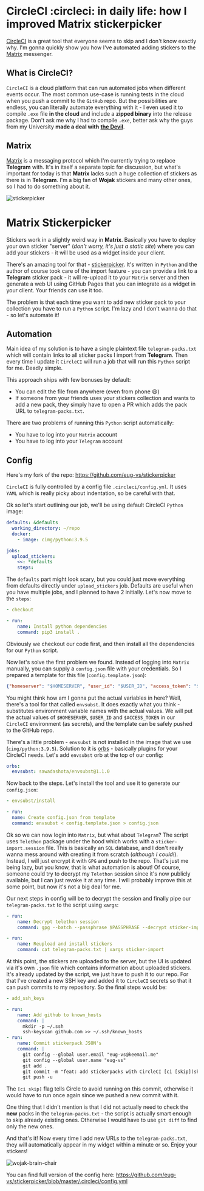 # CircleCI :circleci: in daily life: how I improved Matrix stickerpicker

[CircleCI](https://circleci.com) is a great tool that everyone seems to skip and I don't know exactly why.
I'm gonna quickly show you how I've automated adding stickers to the [Matrix](https://matrix.org) messenger.

## What is CircleCI?
`CircleCI` is a cloud platform that can run automated jobs when different events occur. The most common use-case is
running tests in the cloud when you push a commit to the `GitHub` repo. But the possibilities are endless,
you can literally automate everything with it - I even used it to compile `.exe` file **in the cloud** and include
a **zipped binary** into the release package. Don't ask me why I had to compile `.exe`, better ask why the guys from my
University **made a deal with** [**the Devil**](https://microsoft.com).

## Matrix
[Matrix](https://matrix.org) is a messaging protocol which I'm currently trying to replace **Telegram** with.
It's in itself a separate topic for discussion, but what's important for today is that **Matrix** lacks such
a huge collection of stickers as there is in **Telegram**. I'm a big fan of **Wojak** stickers and many other ones,
so I had to do something about it.

![stickerpicker](/public/stickerpicker.png)

# Matrix Stickerpicker
Stickers work in a slightly weird way in **Matrix**.  Basically you have to deploy your own sticker "server"
(*don't worry, it's just a static site*) where you can add your stickers - it will be used as a widget inside your client.

There's an amazing tool for that - [stickerpicker](https://github.com/maunium/stickerpicker). It's written in `Python` and the author
of course took care of the import feature - you can provide a link to a **Telegram** sticker pack - it will re-upload it
to your `Matrix` server and then generate a web UI using GitHub Pages that you can integrate as a widget in your client. Your friends
can use it too.

The problem is that each time you want to add new sticker pack to your collection you have to run a `Python` script.
I'm lazy and I don't wanna do that - so let's automate it!

## Automation
Main idea of my solution is to have a single plaintext file `telegram-packs.txt` which will contain links to all
sticker packs I import from **Telegram**. Then every time I update it `CircleCI` will run a job that will run this `Python` script for me. Deadly simple.

This approach ships with few bonuses by default:
 - You can edit the file from anywhere (even from phone :laughing:)
 - If someone from your friends uses your stickers collection and wants to add a new pack, they simply have to open a PR which adds the pack URL to `telegram-packs.txt`.

There are two problems of running this `Python` script automatically:
 - You have to log into your `Matrix` account
 - You have to log into your `Telegram` account

## Config
Here's my fork of the repo: https://github.com/eug-vs/stickerpicker

`CircleCI` is fully controlled by a config file `.circleci/config.yml`. It uses `YAML` which is really picky about indentation, so be careful with that.

Ok so let's start outlining our job, we'll be using default CircleCI `Python` image:
```YAML
defaults: &defaults
  working_directory: ~/repo
  docker:
    - image: cimg/python:3.9.5

jobs:
  upload_stickers:
    <<: *defaults
    steps:
```

The `defaults` part might look scary, but you could just move everything from defaults directly under `upload_stickers` job.
Defaults are useful when you have multiple jobs, and I planned to have 2 initially. Let's now move to the `steps`:
```YAML
- checkout

- run:
    name: Install python dependencies
    command: pip3 install .
```
Obviously we checkout our code first, and then install all the dependencies for our `Python` script.

Now let's solve the first problem we found. Instead of logging into `Matrix` manually, you can supply a `config.json` file with your credentials. So I prepared a template for this file (`config.template.json`):
```JSON
{"homeserver": "$HOMESERVER", "user_id": "$USER_ID", "access_token": "$ACCESS_TOKEN"}
```
You might think how am I gonna put the actual variables in here? Well, there's a tool for that called `envsubst`. It does exactly what you think - substitutes environment variable names with the actual values.
We will put the actual values of `$HOMESERVER`, `$USER_ID` and `$ACCESS_TOKEN` in our `CircleCI` environment (as secrets), and the template can be safely pushed to the GitHub repo.

There's a little problem - `envsubst` is not installed in the image that we use (`cimg/python:3.9.5`). Solution to it is [orbs](https://circleci.com/developer/orbs) - basically plugins for your CircleCI needs.
Let's add `envsubst` orb at the top of our config:
```YAML
orbs:
  envsubst: sawadashota/envsubst@1.1.0
```

Now back to the steps. Let's install the tool and use it to generate our `config.json`:
```YAML
- envsubst/install

- run:
  name: Create config.json from template
  command: envsubst < config.template.json > config.json
```

Ok so we can now login into `Matrix`, but what about `Telegram`? The script uses `Telethon` package under the hood which works with a `sticker-import.session` file. This is basically an `SQL` database, and I don't really
wanna mess around with creating it from scratch (*although I could!*). Instead, I will just encrypt it with `GPG` and push to the repo. That's just me being lazy, but you know, that is what automation is about!
Of course, someone could try to decrypt my `Telethon` session since it's now publicly available, but I can just revoke it at any time. I will probably improve this at some point, but now it's not a big deal for me.

Our next steps in config will be to decrypt the session and finally pipe our `telegram-packs.txt` to the script using `xargs`:
```YAML
- run:
    name: Decrypt telethon session
    command: gpg --batch --passphrase $PASSPHRASE --decrypt sticker-import.session.gpg > sticker-import.session

- run:
    name: Reupload and install stickers
    command: cat telegram-packs.txt | xargs sticker-import
```

At this point, the stickers are uploaded to the server, but the UI is updated via it's own `.json` file which contains information about uploaded stickers. It's already updated by the script, we just have to push it to our repo.
For that I've created a new SSH key and added it to `CircleCI` secrets so that it can push commits to my repository. So the final steps would be:
```YAML
- add_ssh_keys

- run:
    name: Add github to known_hosts
    command: |
      mkdir -p ~/.ssh
      ssh-keyscan github.com >> ~/.ssh/known_hosts
- run:
    name: Commit stickerpack JSON's
    command: |
      git config --global user.email "eug-vs@keemail.me"
      git config --global user.name "eug-vs"
      git add .
      git commit -m "feat: add stickerpacks with CircleCI [ci [skip](skip.md)]"
      git push -u
```

The `[ci skip]` flag tells Circle to avoid running on this commit, otherwise it would have to run once again since we pushed a new commit with it.

One thing that I didn't mention is that I did not actually
need to check the **new** packs in the `telegram-packs.txt` - the script is actually smart enough to skip already existing ones. Otherwise I would have to use `git diff` to find only the new ones.

And that's it! Now every time I add new URLs to the `telegram-packs.txt`, they will automatically appear in my widget within a minute or so. Enjoy your stickers!

![wojak-brain-chair](/public/wojak-brainchair.png)

You can find full version of the config here: https://github.com/eug-vs/stickerpicker/blob/master/.circleci/config.yml
